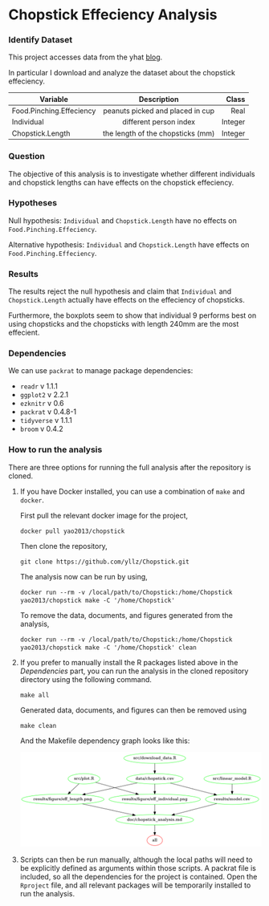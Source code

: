 # Chopstick Effeciency Analysis


### Identify Dataset

This project accesses data from the yhat [blog](http://blog.yhat.com/posts/7-funny-datasets.html).

In particular I download and analyze the dataset about the chopstick effeciency.

| Variable |    Description      |  Class |
|----------|:-------------:|------:|
| Food.Pinching.Effeciency | peanuts picked and placed in cup | Real |
| Individual |  different person index | Integer |
| Chopstick.Length | the length of the chopsticks (mm) | Integer |

### Question

The objective of this analysis is to investigate whether different individuals and chopstick lengths can have effects on the chopstick effeciency.

### Hypotheses

Null hypothesis: `Individual` and `Chopstick.Length` have no effects on `Food.Pinching.Effeciency`.

Alternative hypothesis: `Individual` and `Chopstick.Length` have effects on `Food.Pinching.Effeciency`.

### Results

The results reject the null hypothesis and claim that `Individual` and `Chopstick.Length` actually have effects on the effeciency of chopsticks.

Furthermore, the boxplots seem to show that individual 9 performs best on using chopsticks and the chopsticks with length 240mm are the most effecient.

### Dependencies

We can use `packrat` to manage package dependencies:

- `readr` v 1.1.1
- `ggplot2` v 2.2.1
- `ezknitr` v 0.6
- `packrat` v 0.4.8-1
- `tidyverse` v 1.1.1
- `broom` v 0.4.2

### How to run the analysis

There are three options for running the full analysis after the repository is cloned.

1. If you have Docker installed, you can use a combination of `make` and `docker`. 

	First pull the relevant docker image for the project,

	```
	docker pull yao2013/chopstick
	```
	
	Then clone the repository,
	
	```
	git clone https://github.com/yllz/Chopstick.git
	```

	The analysis now can be run by using,
	
	```
	docker run --rm -v /local/path/to/Chopstick:/home/Chopstick yao2013/chopstick make -C '/home/Chopstick'
	```

	To remove the data, documents, and figures generated from the analysis,

	```
	docker run --rm -v /local/path/to/Chopstick:/home/Chopstick yao2013/chopstick make -C '/home/Chopstick' clean
	```

2. If you prefer to manually install the R packages listed above in the *Dependencies* part, you can run the analysis in the cloned repository directory using the following command.

	```
	make all
	```

	Generated data, documents, and figures can then be removed using

	```
	make clean
	```
	
	And the Makefile dependency graph looks like this: 
	
	![](./Makefile.png)

3. Scripts can then be run manually, although the local paths will need to be explicitly defined as arguments within those scripts. A packrat file is included, so all the dependencies for the project is contained. Open the `Rproject` file, and all relevant packages will be temporarily installed to run the analysis. 
